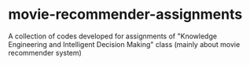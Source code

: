 # movie-recommender-assignments
A collection of codes developed for assignments of "Knowledge Engineering and Intelligent Decision Making" class (mainly about movie recommender system)
